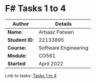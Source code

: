 # F# Tasks 1 to 4

| Author | Details |
| ---- | ---- |
**Name**: | Arbaaz Patwari  |
**Student ID**: | 22133895 |
**Course:** | Software Engineering |
**Module**: | CO561 |
**Started**: | April 2022 |  

Link to tasks: [Tasks 1 to 4](https://github.com/ArbaazPatwari/CO561-Functional-Programming-2023/wiki/Tasks-1-to-4)
